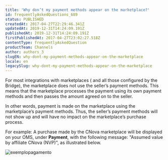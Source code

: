 ```yaml
---
title: 'Why don’t my payment methods appear on the marketplace?'
id: frequentlyAskedQuestions_689
status: PUBLISHED
createdAt: 2017-04-27T22:29:46.341Z
updatedAt: 2019-12-31T14:24:09.191Z
publishedAt: 2019-12-31T14:24:09.191Z
firstPublishedAt: 2017-04-27T23:02:27.518Z
contentType: frequentlyAskedQuestion
productTeam: Channels
author: authors_3
slugEN: why-dont-my-payment-methods-appear-on-the-marketplace
locale: en
legacySlug: why-dont-my-payment-methods-appear-on-the-marketplace
---
```


For most integrations with marketplaces ( and all those configured by the Bridge), the marketplace does not use the seller’s payment methods. This means that the marketplace processes the payment using its own payment methods and then passes the amount agreed on to the seller.

In other words, payment is made on the marketplace using the marketplace’s payment methods. Thus, the seller’s payment methods will not show up and will have no impact on the marketplace’s purchase process.

For example: A purchase made by the CNova marketplace will be displayed on your OMS, under **Payment**, with the following message: "Assumed value by affiliate CNova (NVP)", as illustrated below.

![exemplopagamento](https://images.contentful.com/alneenqid6w5/54QIARxAYUM4igUYQEieSK/d9f8f1e9e95b8028cce7c6b1e7a89503/exemplopagamento.png)
